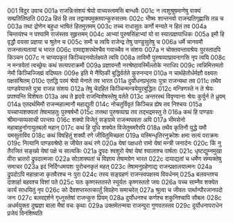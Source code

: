 001	विदुर उवाच
001a	राजन्निःसंशयं श्रेयो वाच्यस्त्वमसि बान्धवैः
001c	न त्वशुश्रूषमाणेषु वाक्यं सम्प्रतितिष्ठति
002a	हितं हि तव तद्वाक्यमुक्तवान्कुरुसत्तमः
002c	भीष्मः शान्तनवो राजन्प्रतिगृह्णासि तन्न च
003a	तथा द्रोणेन बहुधा भाषितं हितमुत्तमम्
003c	तच्च राधासुतः कर्णो मन्यते न हितं तव
004a	चिन्तयंश्च न पश्यामि राजंस्तव सुहृत्तमम्
004c	आभ्यां पुरुषसिंहाभ्यां यो वा स्यात्प्रज्ञयाधिकः
005a	इमौ हि वृद्धौ वयसा प्रज्ञया च श्रुतेन च
005c	समौ च त्वयि राजेन्द्र तेषु पाण्डुसुतेषु च
006a	धर्मे चानवमौ राजन्सत्यतायां च भारत
006c	रामाद्दाशरथेश्चैव गयाच्चैव न संशयः
007a	न चोक्तवन्तावश्रेयः पुरस्तादपि किञ्चन
007c	न चाप्यपकृतं किञ्चिदनयोर्लक्ष्यते त्वयि
008a	ताविमौ पुरुषव्याघ्रावनागसि नृप त्वयि
008c	न मन्त्रयेतां त्वच्छ्रेयः कथं सत्यपराक्रमौ
009a	प्रज्ञावन्तौ नरश्रेष्ठावस्मिँल्लोके नराधिप
009c	त्वन्निमित्तमतो नेमौ किञ्चिज्जिह्मं वदिष्यतः
009e	इति मे नैष्ठिकी बुद्धिर्वर्तते कुरुनन्दन
010a	न चार्थहेतोर्धर्मज्ञौ वक्ष्यतः पक्षसंश्रितम्
010c	एतद्धि परमं श्रेयो मेनाते तव भारत
011a	दुर्योधनप्रभृतयः पुत्रा राजन्यथा तव
011c	तथैव पाण्डवेयास्ते पुत्रा राजन्न संशयः
012a	तेषु चेदहितं किञ्चिन्मन्त्रयेयुरबुद्धितः
012c	मन्त्रिणस्ते न ते श्रेयः प्रपश्यन्ति विशेषतः
013a	अथ ते हृदये राजन्विशेषस्तेषु वर्तते
013c	अन्तरस्थं विवृण्वानाः श्रेयः कुर्युर्न ते ध्रुवम्
014a	एतदर्थमिमौ राजन्महात्मानौ महाद्युती
014c	नोचतुर्विवृतं किञ्चिन्न ह्येष तव निश्चयः
015a	यच्चाप्यशक्यतां तेषामाहतुः पुरुषर्षभौ
015c	तत्तथा पुरुषव्याघ्र तव तद्भद्रमस्तु ते
016a	कथं हि पाण्डवः श्रीमान्सव्यसाची परन्तपः
016c	शक्यो विजेतुं सङ्ग्रामे राजन्मघवता अपि
017a	भीमसेनो महाबाहुर्नागायुतबलो महान्
017c	कथं हि युधि शक्येत विजेतुममरैरपि
018a	तथैव कृतिनौ युद्धे यमौ यमसुताविव
018c	कथं विषहितुं शक्यौ रणे जीवितुमिच्छता
019a	यस्मिन्धृतिरनुक्रोशः क्षमा सत्यं पराक्रमः
019c	नित्यानि पाण्डवश्रेष्ठे स जीयेत कथं रणे
020a	येषां पक्षधरो रामो येषां मन्त्री जनार्दनः
020c	किं नु तैरजितं सङ्ख्ये येषां पक्षे च सात्यकिः
021a	द्रुपदः श्वशुरो येषां येषां श्यालाश्च पार्षताः
021c	धृष्टद्युम्नमुखा वीरा भ्रातरो द्रुपदात्मजाः
022a	सोऽशक्यतां च विज्ञाय तेषामग्रेण भारत
022c	दायाद्यतां च धर्मेण सम्यक्तेषु समाचर
023a	इदं निर्दिग्धमयशः पुरोचनकृतं महत्
023c	तेषामनुग्रहेणाद्य राजन्प्रक्षालयात्मनः
024a	द्रुपदोऽपि महान्राजा कृतवैरश्च नः पुरा
024c	तस्य सङ्ग्रहणं राजन्स्वपक्षस्य विवर्धनम्
025a	बलवन्तश्च दाशार्हा बहवश्च विशां पते
025c	यतः कृष्णस्ततस्ते स्युर्यतः कृष्णस्ततो जयः
026a	यच्च साम्नैव शक्येत कार्यं साधयितुं नृप
026c	को दैवशप्तस्तत्कार्तुं विग्रहेण समाचरेत्
027a	श्रुत्वा च जीवतः पार्थान्पौरजानपदो जनः
027c	बलवद्दर्शने गृध्नुस्तेषां राजन्कुरु प्रियम्
028a	दुर्योधनश्च कर्णश्च शकुनिश्चापि सौबलः
028c	अधर्मयुक्ता दुष्प्रज्ञा बाला मैषां वचः कृथाः
029a	उक्तमेतन्मया राजन्पुरा गुणवतस्तव
029c	दुर्योधनापराधेन प्रजेयं विनशिष्यति
